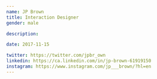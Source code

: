 ```yaml
---
name: JP Brown
title: Interaction Designer
gender: male

description:

date: 2017-11-15

twitter: https://twitter.com/jpbr_own
linkedin: https://ca.linkedin.com/in/jp-brown-61919150
instagram: https://www.instagram.com/jp___brown/?hl=en
---
```

